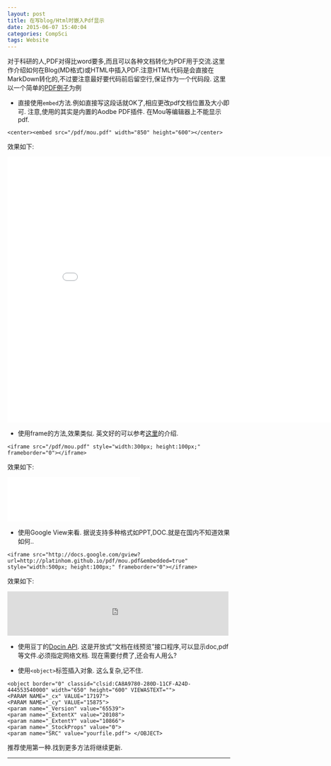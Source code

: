 ```yaml
---
layout: post
title: 在写blog/Html时嵌入Pdf显示
date: 2015-06-07 15:40:04
categories: CompSci
tags: Website
---
```

对于科研的人,PDF对得比word要多,而且可以各种文档转化为PDF用于交流.这里作介绍如何在Blog(MD格式)或HTML中插入PDF.注意HTML代码是会直接在MarkDown转化的,不过要注意最好要代码前后留空行,保证作为一个代码段. 这里以一个简单的[PDF例子](http://platinhom.github.io/pdf/mou.pdf)为例

-  直接使用`embed`方法.例如直接写这段话就OK了,相应更改pdf文档位置及大小即可. 注意,使用的其实是内置的Aodbe PDF插件. 在Mou等编辑器上不能显示pdf.

~~~
<center><embed src="/pdf/mou.pdf" width="850" height="600"></center>
~~~
效果如下:
<center><embed src="/pdf/mou.pdf" width="850" height="600"></center>

- 使用frame的方法,效果类似. 英文好的可以参考[这里](http://www.ehow.co.uk/video_4983082_display-pdf-file-html-web.html)的介绍.

~~~
<iframe src="/pdf/mou.pdf" style="width:300px; height:100px;" frameborder="0"></iframe>
~~~

效果如下:

<iframe src="/pdf/mou.pdf" style="width:300px; height:100px;" frameborder="0"></iframe>

- 使用Google View来看. 据说支持多种格式如PPT,DOC.就是在国内不知道效果如何..
 
~~~
<iframe src="http://docs.google.com/gview?url=http://platinhom.github.io/pdf/mou.pdf&embedded=true" style="width:500px; height:100px;" frameborder="0"></iframe>
~~~

效果如下:

<iframe src="http://docs.google.com/gview?url=http://platinhom.github.io/pdf/mou.pdf&embedded=true" style="width:500px; height:100px;" frameborder="0"></iframe>

- 使用豆丁的[Docin API](http://api.docin.com/). 这是开放式“文档在线预览”接口程序,可以显示doc,pdf等文件.必须指定网络文档. 现在需要付费了,还会有人用么?

- 使用`<object>`标签插入对象. 这么复杂,记不住.

~~~~
<object border="0" classid="clsid:CA8A9780-280D-11CF-A24D-444553540000" width="650" height="600" VIEWASTEXT="">
<PARAM NAME="_cx" VALUE="17197">
<PARAM NAME="_cy" VALUE="15875">
<param name="_Version" value="65539">
<param name="_ExtentX" value="20108">
<param name="_ExtentY" value="10866">
<param name="_StockProps" value="0">
<param name="SRC" value="yourfile.pdf"> </OBJECT>
~~~~

推荐使用第一种.找到更多方法将继续更新.

---
